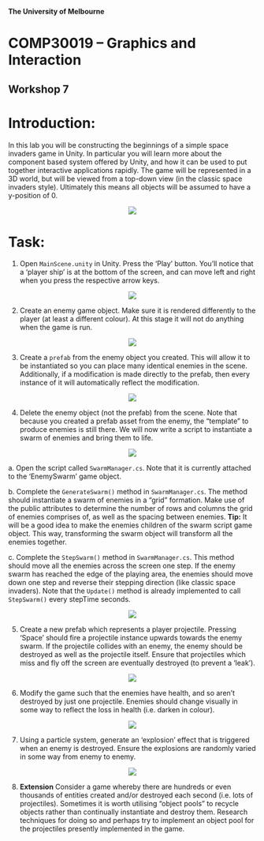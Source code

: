 **The University of Melbourne**
# COMP30019 – Graphics and Interaction

## Workshop 7


# Introduction:

In this lab you will be constructing the beginnings of a simple space invaders game in Unity. In particular you will learn more about the component based system offered by Unity, and how it can be used to put together interactive applications rapidly. The game will be represented in a 3D world, but will be viewed from a top-down view (in the classic space invaders style). Ultimately this means all objects will be assumed to have a y-position of 0.

<p align="center">
  <img src="Gifs/Game.gif">
</p>

# Task:

1. Open `MainScene.unity` in Unity. Press the ‘Play’ button. You’ll notice that a ‘player ship’ is at the bottom of the screen, and can move left and right when you press the respective arrow keys.

<p align="center">
  <img src="Gifs/Q1.gif">
</p>

2. Create an enemy game object. Make sure it is rendered differently to the player (at least a different colour). At this stage it will not do anything when the game is run.

<p align="center">
  <img src="Gifs/Q2.gif">
</p>

3. Create a `prefab` from the enemy object you created. This will allow it to be instantiated so you can place many identical enemies in the scene. Additionally, if a modification is made directly to the prefab, then every instance of it will automatically reflect the modification.

<p align="center">
  <img src="Gifs/Q3.gif">
</p>

4. Delete the enemy object (not the prefab) from the scene. Note that because you created a prefab asset from the enemy, the “template” to produce enemies is still there. We will now write a script to instantiate a swarm of enemies and bring them to life.

<p align="center">
  <img src="Gifs/Q4.gif">
</p>

a. Open the script called `SwarmManager.cs`. Note that it is currently attached to the ‘EnemySwarm’ game object.

b. Complete the `GenerateSwarm()` method in `SwarmManager.cs`. The method should instantiate a swarm of enemies in a “grid” formation. Make use of the public attributes to determine the number of rows and columns the grid of enemies comprises of, as well as the spacing between enemies. **Tip:** It will be a good idea to make the enemies children of the swarm script game object. This way, transforming the swarm object will transform all the enemies together.

c. Complete the `StepSwarm()` method in `SwarmManager.cs`. This method should move all the enemies across the screen one step. If the enemy swarm has reached the edge of the playing area, the enemies should move down one step and reverse their stepping direction (like classic space invaders). Note that the `Update()` method is already implemented to call `StepSwarm()` every stepTime seconds.

<p align="center">
  <img src="Gifs/Q4c.gif">
</p>

5. Create a new prefab which represents a player projectile. Pressing ‘Space’ should fire a projectile instance upwards towards the enemy swarm. If the projectile collides with an enemy, the enemy should be destroyed as well as the projectile itself. Ensure that projectiles which miss and fly off the screen are eventually destroyed (to prevent a ‘leak’).

<p align="center">
  <img src="Gifs/Q5.gif">
</p>

6. Modify the game such that the enemies have health, and so aren’t destroyed by just one projectile. Enemies should change visually in some way to reflect the loss in health (i.e. darken in colour).

<p align="center">
  <img src="Gifs/Q6.gif">
</p>

7. Using a particle system, generate an ‘explosion’ effect that is triggered when an enemy is destroyed. Ensure the explosions are randomly varied in some way from enemy to enemy.

<p align="center">
  <img src="Gifs/Q7.gif">
</p>

8. **Extension** Consider a game whereby there are hundreds or even thousands of entities created and/or destroyed each second (i.e. lots of projectiles). Sometimes it is worth utilising “object pools” to recycle objects rather than continually instantiate and destroy them. Research techniques for doing so and perhaps try to implement an object pool for the projectiles presently implemented in the game.